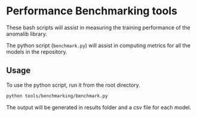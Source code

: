 # Performance Benchmarking tools

These bash scripts will assist in measuring the training performance of the anomalib library.

The python script (`benchmark.py`) will assist in computing metrics for all the models in the repository.

## Usage

To use the python script, run it from the root directory.

```bash
python tools/benchmarking/benchmark.py
```

The output will be generated in results folder and a csv file for each model.
